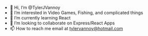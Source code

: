 - 👋 Hi, I’m @TylerJVannoy
- 👀 I’m interested in Video Games, Fishing, and complicated things
- 🌱 I’m currently learning React
- 💞️ I’m looking to collaborate on Express/React Apps
- 📫 How to reach me email at tylervannoy@hotmail.com

<!---
TylerJVannoy/TylerJVannoy is a ✨ special ✨ repository because its `README.md` (this file) appears on your GitHub profile.
You can click the Preview link to take a look at your changes.
--->
